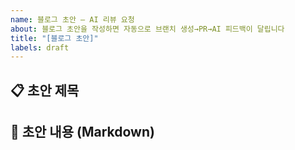 ```yaml
---
name: 블로그 초안 – AI 리뷰 요청
about: 블로그 초안을 작성하면 자동으로 브랜치 생성→PR→AI 피드백이 달립니다
title: "[블로그 초안]"
labels: draft
---
```


## 📋 초안 제목
<!-- ex) Spring WebFlux vs Spring MVC 비교 분석 -->

## 📝 초안 내용 (Markdown)
<!-- 이곳에 블로그 초안을 작성하세요 -->
